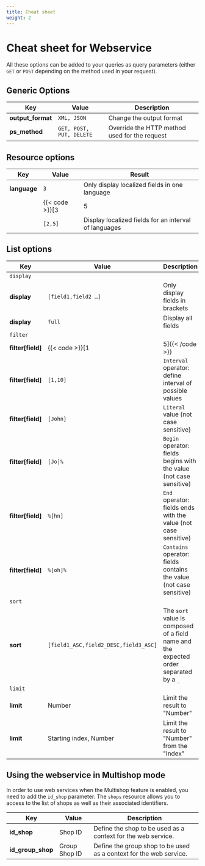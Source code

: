 ```yaml
---
title: Cheat sheet
weight: 2
---
```


# Cheat sheet for Webservice

All these options can be added to your queries as query parameters (either `GET` or `POST` depending on the method used in your request).

## Generic Options

| Key | Value | Description |
|-----|-------|-------------|
| **output_format** | `XML, JSON` | Change the output format |
| **ps_method** | `GET, POST, PUT, DELETE` | Override the HTTP method used for the request |

## Resource options

| Key          | Value                              | Result                                                   |
|--------------|------------------------------------|----------------------------------------------------------|
| **language** | `3`                                | Only display localized fields in one language            |
|              | {{< code >}}[3|5|...]{{< /code >}} | Display localized fields for specified list of languages |
|              | `[2,5]`                            | Display localized fields for an interval of languages    |

## List options

| Key               | Value                                 | Description                                                                            |
|-------------------|---------------------------------------|----------------------------------------------------------------------------------------|
| `display`         |                                       |                                                                                        |
| **display**       | `[field1,field2 …]`                   | Only display fields in brackets                                                        |
| **display**       | `full`                                | Display all fields                                                                     |
| `filter`          |                                       |                                                                                        |
| **filter[field]** | {{< code >}}[1|5]{{< /code >}}        | `OR` operator: list of possible values                                                 |
| **filter[field]** | `[1,10]`                              | `Interval` operator: define interval of possible values                                |
| **filter[field]** | `[John]`                              | `Literal` value (not case sensitive)                                                   |
| **filter[field]** | `[Jo]%`                               | `Begin` operator: fields begins with the value (not case sensitive)                    |
| **filter[field]** | `%[hn]`                               | `End` operator: fields ends with the value (not case sensitive)                        |
| **filter[field]** | `%[oh]%`                              | `Contains` operator: fields contains the value (not case sensitive)                    |
| `sort`            |                                       |                                                                                        |
| **sort**          | `[field1_ASC,field2_DESC,field3_ASC]` | The `sort` value is composed of a field name and the expected order separated by a `_` |
| `limit`           |                                       |                                                                                        |
| **limit**         | Number                                | Limit the result to "Number"                                                           |
| **limit**         | Starting index, Number                | Limit the result to "Number" from the "Index"                                          |

## Using the webservice in Multishop mode

In order to use web services when the Multishop feature is enabled, you need to add the `id_shop` parameter. The `shops` resource allows you to access to the list of shops as well as their associated identifiers.

| Key | Value | Description |
|-----|-------|-------------|
| **id_shop** | Shop ID | Define the shop to be used as a context for the web service. |
| **id_group_shop** | Group Shop ID | Define the group shop to be used as a context for the web service. |
